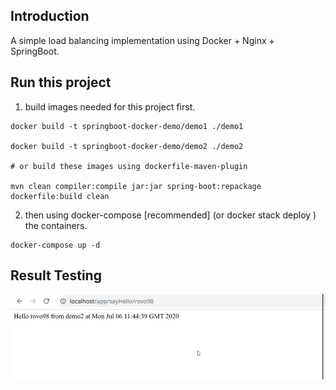 
## Introduction

A simple load balancing implementation using Docker + Nginx + SpringBoot.


## Run this project

1. build images needed for this project first.

```shell script
docker build -t springboot-docker-demo/demo1 ./demo1

docker build -t springboot-docker-demo/demo2 ./demo2

# or build these images using dockerfile-maven-plugin

mvn clean compiler:compile jar:jar spring-boot:repackage dockerfile:build clean 
```

2. then using docker-compose [recommended] (or docker stack deploy ) the containers.

```shell script
docker-compose up -d
```

## Result Testing

![](./images/sb-load-balancing-result-testing.gif)
